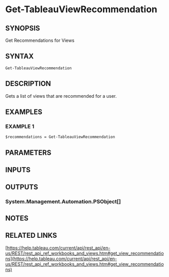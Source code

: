 # Get-TableauViewRecommendation

## SYNOPSIS
Get Recommendations for Views

## SYNTAX

```
Get-TableauViewRecommendation
```

## DESCRIPTION
Gets a list of views that are recommended for a user.

## EXAMPLES

### EXAMPLE 1
```
$recommendations = Get-TableauViewRecommendation
```

## PARAMETERS

## INPUTS

## OUTPUTS

### System.Management.Automation.PSObject[]
## NOTES

## RELATED LINKS

[https://help.tableau.com/current/api/rest_api/en-us/REST/rest_api_ref_workbooks_and_views.htm#get_view_recommendations](https://help.tableau.com/current/api/rest_api/en-us/REST/rest_api_ref_workbooks_and_views.htm#get_view_recommendations)

